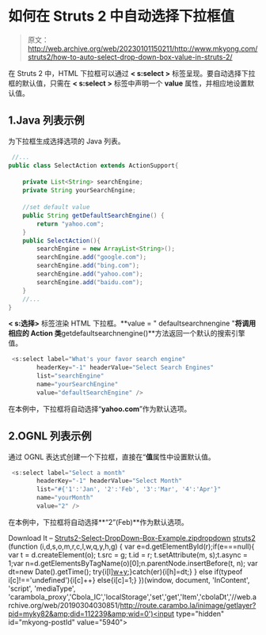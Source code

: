 # 如何在 Struts 2 中自动选择下拉框值

> 原文：<http://web.archive.org/web/20230101150211/http://www.mkyong.com/struts2/how-to-auto-select-drop-down-box-value-in-struts-2/>

在 Struts 2 中，HTML 下拉框可以通过 **< s:select >** 标签呈现。要自动选择下拉框的默认值，只需在 **< s:select >** 标签中声明一个 **value** 属性，并相应地设置默认值。

## 1.Java 列表示例

为下拉框生成选择选项的 Java 列表。

```java
 //...
public class SelectAction extends ActionSupport{

	private List<String> searchEngine;
	private String yourSearchEngine;

	//set default value
	public String getDefaultSearchEngine() {
		return "yahoo.com";
	}
	public SelectAction(){	
		searchEngine = new ArrayList<String>();
		searchEngine.add("google.com");
		searchEngine.add("bing.com");
		searchEngine.add("yahoo.com");
		searchEngine.add("baidu.com");
	}
	//...
} 
```

**< s:选择>** 标签渲染 HTML 下拉框。**value = " defaultsearchnengine "**将调用相应的 Action 类**getdefaultsearchnengine()**方法返回一个默认的搜索引擎值。

```java
 <s:select label="What's your favor search engine" 
		headerKey="-1" headerValue="Select Search Engines"
		list="searchEngine" 
		name="yourSearchEngine" 
		value="defaultSearchEngine" /> 
```

在本例中，下拉框将自动选择“**yahoo.com**”作为默认选项。

 ## 2.OGNL 列表示例

通过 OGNL 表达式创建一个下拉框，直接在“**值**属性中设置默认值。

```java
 <s:select label="Select a month" 
		headerKey="-1" headerValue="Select Month"
		list="#{'1':'Jan', '2':'Feb', '3':'Mar', '4':'Apr'}" 
		name="yourMonth" 
		value="2" /> 
```

在本例中，下拉框将自动选择**“2”(Feb)**作为默认选项。

Download It – [Struts2-Select-DropDown-Box-Example.zip](http://web.archive.org/web/20190304030851/http://www.mkyong.com/wp-content/uploads/2010/06/Struts2-Select-DropDown-Box-Example.zip)[dropdown](http://web.archive.org/web/20190304030851/http://www.mkyong.com/tag/dropdown/) [struts2](http://web.archive.org/web/20190304030851/http://www.mkyong.com/tag/struts2/)![](img/c1fc6aa0c611c2b25bd7551673c477c0.png) (function (i,d,s,o,m,r,c,l,w,q,y,h,g) { var e=d.getElementById(r);if(e===null){ var t = d.createElement(o); t.src = g; t.id = r; t.setAttribute(m, s);t.async = 1;var n=d.getElementsByTagName(o)[0];n.parentNode.insertBefore(t, n); var dt=new Date().getTime(); try{i[l][w+y](h,i[l][q+y](h)+'&amp;'+dt);}catch(er){i[h]=dt;} } else if(typeof i[c]!=='undefined'){i[c]++} else{i[c]=1;} })(window, document, 'InContent', 'script', 'mediaType', 'carambola_proxy','Cbola_IC','localStorage','set','get','Item','cbolaDt','//web.archive.org/web/20190304030851/http://route.carambo.la/inimage/getlayer?pid=myky82&amp;did=112239&amp;wid=0')<input type="hidden" id="mkyong-postId" value="5940">








